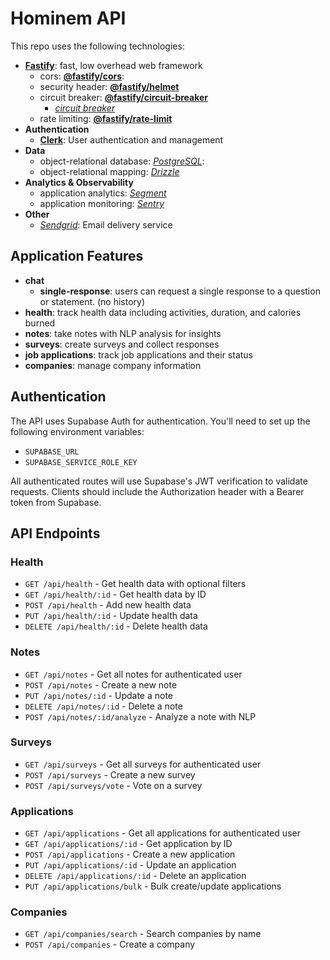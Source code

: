 # Hominem API

This repo uses the following technologies:

- [**Fastify**](https://www.fastify.io/): fast, low overhead web framework
  - cors: [**@fastify/cors**](https://www.npmjs.com/package/@fastify/cors): 
  - security header: [**@fastify/helmet**](https://www.npmjs.com/package/@fastify/helmet)
  - circuit breaker: [**@fastify/circuit-breaker**](https://www.npmjs.com/package/@fastify/circuit-breaker)
    - [_circuit breaker_](https://martinfowler.com/bliki/CircuitBreaker.html)
  - rate limiting: [**@fastify/rate-limit**](https://www.npmjs.com/package/@fastify/rate-limit)
- **Authentication**
  - [**Clerk**](https://clerk.com): User authentication and management
- **Data**
  - object-relational database: [*PostgreSQL*](https://www.postgresql.org/): 
  - object-relational mapping: [*Drizzle*](https://orm.drizzle.team)
- **Analytics & Observability**
  - application analytics: [*Segment*](https://segment.com/)
  - application monitoring: [*Sentry*](https://sentry.io/)
- **Other**
  - [*Sendgrid*](https://sendgrid.com/): Email delivery service


## Application Features
- **chat**
  - **single-response**: users can request a single response to a question or statement. (no history)
- **health**: track health data including activities, duration, and calories burned
- **notes**: take notes with NLP analysis for insights
- **surveys**: create surveys and collect responses
- **job applications**: track job applications and their status
- **companies**: manage company information

## Authentication
The API uses Supabase Auth for authentication. You'll need to set up the following environment variables:
- `SUPABASE_URL`
- `SUPABASE_SERVICE_ROLE_KEY`

All authenticated routes will use Supabase's JWT verification to validate requests. Clients should include the Authorization header with a Bearer token from Supabase.

## API Endpoints

### Health

- `GET /api/health` - Get health data with optional filters
- `GET /api/health/:id` - Get health data by ID
- `POST /api/health` - Add new health data
- `PUT /api/health/:id` - Update health data
- `DELETE /api/health/:id` - Delete health data

### Notes

- `GET /api/notes` - Get all notes for authenticated user
- `POST /api/notes` - Create a new note
- `PUT /api/notes/:id` - Update a note
- `DELETE /api/notes/:id` - Delete a note
- `POST /api/notes/:id/analyze` - Analyze a note with NLP

### Surveys

- `GET /api/surveys` - Get all surveys for authenticated user
- `POST /api/surveys` - Create a new survey
- `POST /api/surveys/vote` - Vote on a survey

### Applications

- `GET /api/applications` - Get all applications for authenticated user
- `GET /api/applications/:id` - Get application by ID
- `POST /api/applications` - Create a new application
- `PUT /api/applications/:id` - Update an application
- `DELETE /api/applications/:id` - Delete an application
- `PUT /api/applications/bulk` - Bulk create/update applications

### Companies

- `GET /api/companies/search` - Search companies by name
- `POST /api/companies` - Create a company
